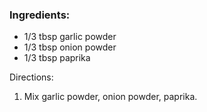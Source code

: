 ### Ingredients:
- 1/3 tbsp garlic powder
- 1/3 tbsp onion powder
- 1/3 tbsp paprika

Directions:
1. Mix garlic powder, onion powder, paprika.
